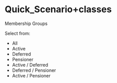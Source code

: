 # Quick_Scenario+classes

Membership Groups  

Select from:  

-   All
-   Active
-   Deferred
-   Pensioner
-   Active / Deferred
-   Deferred / Pensioner
-   Active / Pensioner
